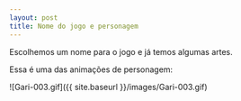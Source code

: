 ```yaml
---
layout: post
title: Nome do jogo e personagem
---
```


Escolhemos um nome para o jogo e já temos algumas artes.

Essa é uma das animações de personagem:

![Gari-003.gif]({{ site.baseurl }}/images/Gari-003.gif)
